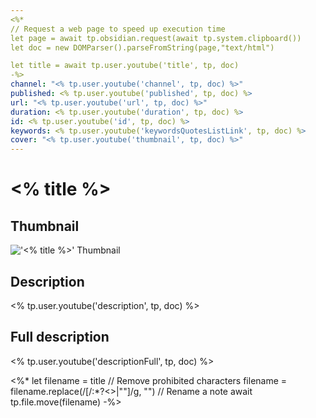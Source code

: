 ```yaml
---
<%*
// Request a web page to speed up execution time
let page = await tp.obsidian.request(await tp.system.clipboard())
let doc = new DOMParser().parseFromString(page,"text/html")

let title = await tp.user.youtube('title', tp, doc)
-%>
channel: "<% tp.user.youtube('channel', tp, doc) %>"
published: <% tp.user.youtube('published', tp, doc) %>
url: "<% tp.user.youtube('url', tp, doc) %>"
duration: <% tp.user.youtube('duration', tp, doc) %>
id: <% tp.user.youtube('id', tp, doc) %>
keywords: <% tp.user.youtube('keywordsQuotesListLink', tp, doc) %>
cover: "<% tp.user.youtube('thumbnail', tp, doc) %>"
---
```


# <% title %>

## Thumbnail

!['<% title %>' Thumbnail](<% tp.user.youtube('thumbnail', tp, doc) %>)

## Description

<% tp.user.youtube('description', tp, doc) %>

## Full description

<% tp.user.youtube('descriptionFull', tp, doc) %>

<%* 
let filename = title
// Remove prohibited characters
filename = filename.replace(/[/\:*?<>|""]/g, "")
// Rename a note
await tp.file.move(filename)
-%>
